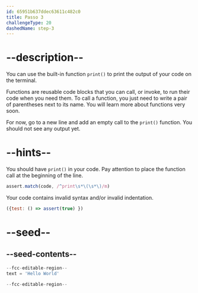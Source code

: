 ```yaml
---
id: 65951b637ddec63611c482c0
title: Passo 3
challengeType: 20
dashedName: step-3
---
```


# --description--

You can use the built-in function `print()` to print the output of your code on the terminal.

Functions are reusable code blocks that you can call, or invoke, to run their code when you need them. To call a function, you just need to write a pair of parentheses next to its name. You will learn more about functions very soon.

For now, go to a new line and add an empty call to the `print()` function. You should not see any output yet.

# --hints--

You should have `print()` in your code. Pay attention to place the function call at the beginning of the line.

```js
assert.match(code, /^print\s*\(\s*\)/m)
```

Your code contains invalid syntax and/or invalid indentation.

```js
({test: () => assert(true) })
```

# --seed--

## --seed-contents--

```py
--fcc-editable-region--
text = 'Hello World'

--fcc-editable-region--
```
